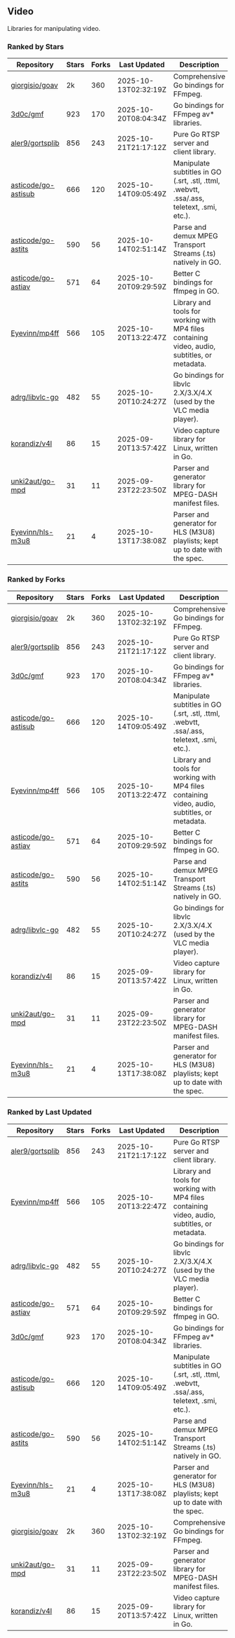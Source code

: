 ## Video

Libraries for manipulating video.

### Ranked by Stars

| Repository | Stars | Forks | Last Updated | Description | 
|------------|-------|-------|--------------|-------------|
| [giorgisio/goav](https://github.com/giorgisio/goav) | 2k | 360 | 2025-10-13T02:32:19Z |  Comprehensive Go bindings for FFmpeg. |
| [3d0c/gmf](https://github.com/3d0c/gmf) | 923 | 170 | 2025-10-20T08:04:34Z |  Go bindings for FFmpeg av\* libraries. |
| [aler9/gortsplib](https://github.com/aler9/gortsplib) | 856 | 243 | 2025-10-21T21:17:12Z |  Pure Go RTSP server and client library. |
| [asticode/go-astisub](https://github.com/asticode/go-astisub) | 666 | 120 | 2025-10-14T09:05:49Z |  Manipulate subtitles in GO (.srt, .stl, .ttml, .webvtt, .ssa/.ass, teletext, .smi, etc.). |
| [asticode/go-astits](https://github.com/asticode/go-astits) | 590 | 56 | 2025-10-14T02:51:14Z |  Parse and demux MPEG Transport Streams (.ts) natively in GO. |
| [asticode/go-astiav](https://github.com/asticode/go-astiav) | 571 | 64 | 2025-10-20T09:29:59Z |  Better C bindings for ffmpeg in GO. |
| [Eyevinn/mp4ff](https://github.com/Eyevinn/mp4ff) | 566 | 105 | 2025-10-20T13:22:47Z |  Library and tools for working with MP4 files containing video, audio, subtitles, or metadata. |
| [adrg/libvlc-go](https://github.com/adrg/libvlc-go) | 482 | 55 | 2025-10-20T10:24:27Z |  Go bindings for libvlc 2.X/3.X/4.X (used by the VLC media player). |
| [korandiz/v4l](https://github.com/korandiz/v4l) | 86 | 15 | 2025-09-20T13:57:42Z |  Video capture library for Linux, written in Go. |
| [unki2aut/go-mpd](https://github.com/unki2aut/go-mpd) | 31 | 11 | 2025-09-23T22:23:50Z |  Parser and generator library for MPEG-DASH manifest files. |
| [Eyevinn/hls-m3u8](https://github.com/Eyevinn/hls-m3u8) | 21 | 4 | 2025-10-13T17:38:08Z |  Parser and generator for HLS (M3U8) playlists; kept up to date with the spec. |

### Ranked by Forks

| Repository | Stars | Forks | Last Updated | Description | 
|------------|-------|-------|--------------|-------------|
| [giorgisio/goav](https://github.com/giorgisio/goav) | 2k | 360 | 2025-10-13T02:32:19Z |  Comprehensive Go bindings for FFmpeg. |
| [aler9/gortsplib](https://github.com/aler9/gortsplib) | 856 | 243 | 2025-10-21T21:17:12Z |  Pure Go RTSP server and client library. |
| [3d0c/gmf](https://github.com/3d0c/gmf) | 923 | 170 | 2025-10-20T08:04:34Z |  Go bindings for FFmpeg av\* libraries. |
| [asticode/go-astisub](https://github.com/asticode/go-astisub) | 666 | 120 | 2025-10-14T09:05:49Z |  Manipulate subtitles in GO (.srt, .stl, .ttml, .webvtt, .ssa/.ass, teletext, .smi, etc.). |
| [Eyevinn/mp4ff](https://github.com/Eyevinn/mp4ff) | 566 | 105 | 2025-10-20T13:22:47Z |  Library and tools for working with MP4 files containing video, audio, subtitles, or metadata. |
| [asticode/go-astiav](https://github.com/asticode/go-astiav) | 571 | 64 | 2025-10-20T09:29:59Z |  Better C bindings for ffmpeg in GO. |
| [asticode/go-astits](https://github.com/asticode/go-astits) | 590 | 56 | 2025-10-14T02:51:14Z |  Parse and demux MPEG Transport Streams (.ts) natively in GO. |
| [adrg/libvlc-go](https://github.com/adrg/libvlc-go) | 482 | 55 | 2025-10-20T10:24:27Z |  Go bindings for libvlc 2.X/3.X/4.X (used by the VLC media player). |
| [korandiz/v4l](https://github.com/korandiz/v4l) | 86 | 15 | 2025-09-20T13:57:42Z |  Video capture library for Linux, written in Go. |
| [unki2aut/go-mpd](https://github.com/unki2aut/go-mpd) | 31 | 11 | 2025-09-23T22:23:50Z |  Parser and generator library for MPEG-DASH manifest files. |
| [Eyevinn/hls-m3u8](https://github.com/Eyevinn/hls-m3u8) | 21 | 4 | 2025-10-13T17:38:08Z |  Parser and generator for HLS (M3U8) playlists; kept up to date with the spec. |

### Ranked by Last Updated

| Repository | Stars | Forks | Last Updated | Description | 
|------------|-------|-------|--------------|-------------|
| [aler9/gortsplib](https://github.com/aler9/gortsplib) | 856 | 243 | 2025-10-21T21:17:12Z |  Pure Go RTSP server and client library. |
| [Eyevinn/mp4ff](https://github.com/Eyevinn/mp4ff) | 566 | 105 | 2025-10-20T13:22:47Z |  Library and tools for working with MP4 files containing video, audio, subtitles, or metadata. |
| [adrg/libvlc-go](https://github.com/adrg/libvlc-go) | 482 | 55 | 2025-10-20T10:24:27Z |  Go bindings for libvlc 2.X/3.X/4.X (used by the VLC media player). |
| [asticode/go-astiav](https://github.com/asticode/go-astiav) | 571 | 64 | 2025-10-20T09:29:59Z |  Better C bindings for ffmpeg in GO. |
| [3d0c/gmf](https://github.com/3d0c/gmf) | 923 | 170 | 2025-10-20T08:04:34Z |  Go bindings for FFmpeg av\* libraries. |
| [asticode/go-astisub](https://github.com/asticode/go-astisub) | 666 | 120 | 2025-10-14T09:05:49Z |  Manipulate subtitles in GO (.srt, .stl, .ttml, .webvtt, .ssa/.ass, teletext, .smi, etc.). |
| [asticode/go-astits](https://github.com/asticode/go-astits) | 590 | 56 | 2025-10-14T02:51:14Z |  Parse and demux MPEG Transport Streams (.ts) natively in GO. |
| [Eyevinn/hls-m3u8](https://github.com/Eyevinn/hls-m3u8) | 21 | 4 | 2025-10-13T17:38:08Z |  Parser and generator for HLS (M3U8) playlists; kept up to date with the spec. |
| [giorgisio/goav](https://github.com/giorgisio/goav) | 2k | 360 | 2025-10-13T02:32:19Z |  Comprehensive Go bindings for FFmpeg. |
| [unki2aut/go-mpd](https://github.com/unki2aut/go-mpd) | 31 | 11 | 2025-09-23T22:23:50Z |  Parser and generator library for MPEG-DASH manifest files. |
| [korandiz/v4l](https://github.com/korandiz/v4l) | 86 | 15 | 2025-09-20T13:57:42Z |  Video capture library for Linux, written in Go. |

